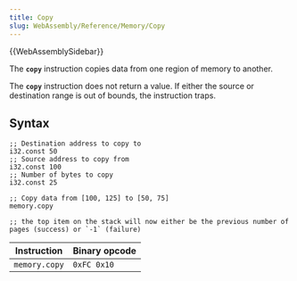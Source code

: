 ```yaml
---
title: Copy
slug: WebAssembly/Reference/Memory/Copy
---
```


{{WebAssemblySidebar}}

The **`copy`** instruction copies data from one region of memory to another. 

The **`copy`** instruction does not return a value. If either the source or destination range is out of bounds, the instruction traps.

## Syntax

```wasm
;; Destination address to copy to
i32.const 50
;; Source address to copy from
i32.const 100
;; Number of bytes to copy
i32.const 25

;; Copy data from [100, 125] to [50, 75]
memory.copy

;; the top item on the stack will now either be the previous number of pages (success) or `-1` (failure)
```

| Instruction   | Binary opcode |
| ------------- | ------------- |
| `memory.copy` | `0xFC 0x10`   |
